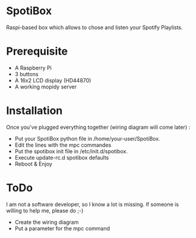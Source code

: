SpotiBox
========

Raspi-based box which allows to chose and listen your Spotify Playlists.

Prerequisite
===
- A Raspberry Pi
- 3 buttons 
- A 16x2 LCD display (HD44870)
- A working mopidy server

Installation
=== 
Once you've plugged everything together (wiring diagram will come later) :
- Put your SpotiBox python file in /home/your-user/SpotiBox. 
- Edit the lines with the mpc commandes
- Put the spotibox init file in /etc/init.d/spotibox.
- Execute update-rc.d spotibox defaults
- Reboot & Enjoy 


ToDo
===
I am not a software developer, so I know a lot is missing. If someone is willing to help me, please do ;-) 
- Create the wiring diagram 
- Put a parameter for the mpc command 
